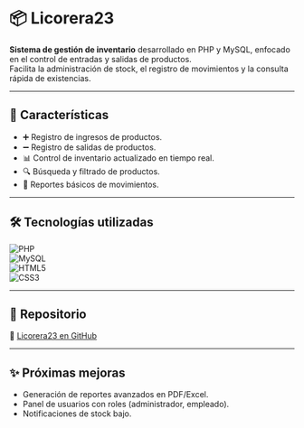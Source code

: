 # 📦 Licorera23  

**Sistema de gestión de inventario** desarrollado en PHP y MySQL, enfocado en el control de entradas y salidas de productos.  
Facilita la administración de stock, el registro de movimientos y la consulta rápida de existencias.  

---

## 🚀 Características  

- ➕ Registro de ingresos de productos.  
- ➖ Registro de salidas de productos.  
- 📊 Control de inventario actualizado en tiempo real.  
- 🔍 Búsqueda y filtrado de productos.  
- 📝 Reportes básicos de movimientos.  

---

## 🛠️ Tecnologías utilizadas  

![PHP](https://img.shields.io/badge/PHP-7.4-777BB4?style=for-the-badge&logo=php&logoColor=white)  
![MySQL](https://img.shields.io/badge/MySQL-8.0-4479A1?style=for-the-badge&logo=mysql&logoColor=white)  
![HTML5](https://img.shields.io/badge/HTML5-E34F26?style=for-the-badge&logo=html5&logoColor=white)  
![CSS3](https://img.shields.io/badge/CSS3-1572B6?style=for-the-badge&logo=css3&logoColor=white)  

---

## 📂 Repositorio  

🔗 [Licorera23 en GitHub](https://github.com/tuusuario/licorera23)  

---

## ✨ Próximas mejoras  

- Generación de reportes avanzados en PDF/Excel.  
- Panel de usuarios con roles (administrador, empleado).  
- Notificaciones de stock bajo.  